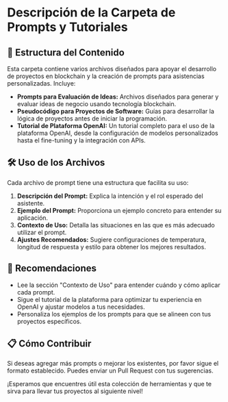 # Descripción de la Carpeta de Prompts y Tutoriales

## 📂 Estructura del Contenido
Esta carpeta contiene varios archivos diseñados para apoyar el desarrollo de proyectos en blockchain y la creación de prompts para asistencias personalizadas. Incluye:

- **Prompts para Evaluación de Ideas:** Archivos diseñados para generar y evaluar ideas de negocio usando tecnología blockchain.
- **Pseudocódigo para Proyectos de Software:** Guías para desarrollar la lógica de proyectos antes de iniciar la programación.
- **Tutorial de Plataforma OpenAI:** Un tutorial completo para el uso de la plataforma OpenAI, desde la configuración de modelos personalizados hasta el fine-tuning y la integración con APIs.

## 🛠 Uso de los Archivos
Cada archivo de prompt tiene una estructura que facilita su uso:

1. **Descripción del Prompt:** Explica la intención y el rol esperado del asistente.
2. **Ejemplo del Prompt:** Proporciona un ejemplo concreto para entender su aplicación.
3. **Contexto de Uso:** Detalla las situaciones en las que es más adecuado utilizar el prompt.
4. **Ajustes Recomendados:** Sugiere configuraciones de temperatura, longitud de respuesta y estilo para obtener los mejores resultados.

## 🧠 Recomendaciones
- Lee la sección "Contexto de Uso" para entender cuándo y cómo aplicar cada prompt.
- Sigue el tutorial de la plataforma para optimizar tu experiencia en OpenAI y ajustar modelos a tus necesidades.
- Personaliza los ejemplos de los prompts para que se alineen con tus proyectos específicos.

## 📋 Cómo Contribuir
Si deseas agregar más prompts o mejorar los existentes, por favor sigue el formato establecido. Puedes enviar un Pull Request con tus sugerencias.

¡Esperamos que encuentres útil esta colección de herramientas y que te sirva para llevar tus proyectos al siguiente nivel!
